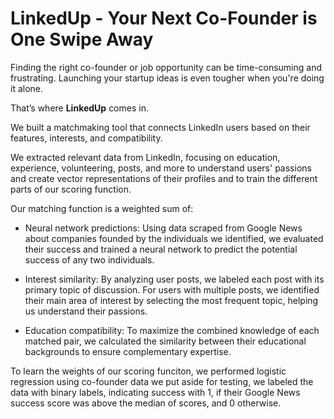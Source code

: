 # LinkedUp - Your Next Co-Founder is One Swipe Away

Finding the right co-founder or job opportunity can be time-consuming and frustrating. Launching your startup ideas is even tougher when you're doing it alone.

That’s where **LinkedUp** comes in.

We built a matchmaking tool that connects LinkedIn users based on their features, interests, and compatibility.

We extracted relevant data from LinkedIn, focusing on education, experience, volunteering, posts, and more to understand users' passions and create vector representations of their profiles and to train the different parts of our scoring function.

Our matching function is a weighted sum of:
- Neural network predictions: Using data scraped from Google News about companies founded by the individuals we identified, we evaluated their success and trained a neural network to predict the potential success of any two individuals.

- Interest similarity: By analyzing user posts, we labeled each post with its primary topic of discussion. For users with multiple posts, we identified their main area of interest by selecting the most frequent topic, helping us understand their passions.

- Education compatibility: To maximize the combined knowledge of each matched pair, we calculated the similarity between their educational backgrounds to ensure complementary expertise.


To learn the weights of our scoring funciton, we performed logistic regression using co-founder data we put aside for testing, we labeled the data with binary labels, indicating success with 1, if their Google News success score was above the median of scores, and 0 otherwise.
